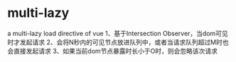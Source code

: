 # multi-lazy
a multi-lazy load directive of vue
1、基于Intersection Observer，当dom可见时才发起请求
2、会将N秒内的可见节点放进队列中，或者当请求队列超过M时也会直接发起请求
3、如果当前dom节点暴露时长小于O时，则会忽略该次请求
